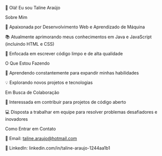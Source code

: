 👋 Olá! Eu sou Taline Araújo

Sobre Mim

🌟 Apaixonada por Desenvolvimento Web e Aprendizado de Máquina

📚 Atualmente aprimorando meus conhecimentos em Java e JavaScript (incluindo HTML e CSS)

🚀 Enfocada em escrever código limpo e de alta qualidade

O Que Estou Fazendo

🌱 Aprendendo constantemente para expandir minhas habilidades

💡 Explorando novos projetos e tecnologias

Em Busca de Colaboração

🤝 Interessada em contribuir para projetos de código aberto

💻 Disposta a trabalhar em equipe para resolver problemas desafiadores e inovadores

Como Entrar em Contato

📧 Email: taline.araujo@hotmail.com

💼 LinkedIn: linkedin.com/in/taline-araujo-1244aa1b1